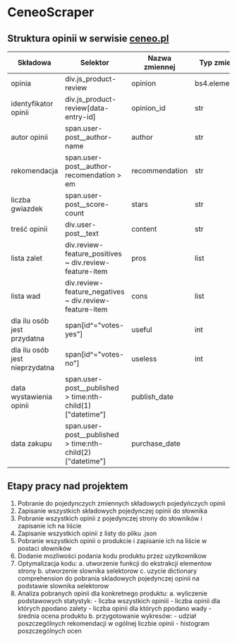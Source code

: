 # CeneoScraper

## Struktura opinii w serwisie [ceneo.pl]("https://www.ceneo.pl/91714422#tab=reviews")

|Składowa|Selektor|Nazwa zmiennej|Typ zmiennej|
|--------|--------|--------------|------------|
|opinia|div.js_product-review|opinion|bs4.element.Tag|
|identyfikator opinii|div.js_product-review\[data-entry-id\]|opinion_id|str|
|autor opinii|span.user-post__author-name|author|str|
|rekomendacja|span.user-post__author-recomendation > em|recommendation|str|
|liczba gwiazdek|span.user-post__score-count|stars|str|
|treść opinii|div.user-post__text|content|str|
|lista zalet|div.review-feature_positives ~ div.review-feature-item|pros|list|
|lista wad|div.review-feature_negatives ~ div.review-feature-item|cons|list|
|dla ilu osób jest przydatna|span[id^="votes-yes"]|useful|int|
|dla ilu osób jest nieprzydatna|span[id^="votes-no"]|useless|int|
|data wystawienia opinii|span.user-post__published > time:nth-child(1)["datetime"]|publish_date||
|data zakupu|span.user-post__published > time:nth-child(2)["datetime"]|purchase_date||


## Etapy pracy nad projektem
1. Pobranie do pojedynczych zmiennych składowych pojedyńczych opinii
2. Zapisanie wszystkich składowych pojedynczej opinii do słownika
3. Pobranie wszystkich opinii z pojedynczej strony do słowników i zapisanie ich na liście
4. Zapisanie wszystkich opinii z listy do pliku .json
5. Pobranie wszystkich opinii o produkcie i zapisanie ich na liście w postaci słowników
6. Dodanie mozliwości podania kodu produktu przez uzytkownikow
7. Optymalizacja kodu:
    a. utworzenie funkcji do ekstrakcji elementow strony 
    b. utworzenie slownika selektorow
    c. uzycie dictionary comprehension do pobrania skladowych pojedynczej opinii na podstawie slownika selektorow
8. Analiza pobranych opinii dla konkretnego produktu:
    a. wyliczenie podstawowych statystyk:
        - liczba wszystkich opiniii
        - liczba opinii dla których ppodano zalety
        - liczba opinii dla których ppodano wady
        - średnia ocena produktu
    b. przygotowanie wykresów:
        - udział poszczególnych rekomendacji w ogólnej liczbie opinii
        - histogram poszczególnych ocen